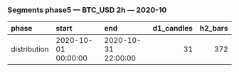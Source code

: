 ### Segments phase5 — BTC_USD 2h — 2020-10

| phase        | start               | end                 |   d1_candles |   h2_bars |
|:-------------|:--------------------|:--------------------|-------------:|----------:|
| distribution | 2020-10-01 00:00:00 | 2020-10-31 22:00:00 |           31 |       372 |
